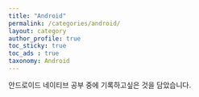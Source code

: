 ```yaml
---
title: "Android"
permalink: /categories/android/
layout: category
author_profile: true
toc_sticky: true
toc_ads : true
taxonomy: Android
---
```


안드로이드 네이티브 공부 중에 기록하고싶은 것을 담았습니다.
